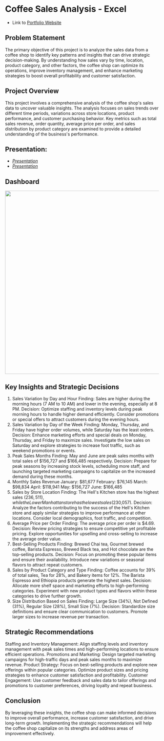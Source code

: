 # Coffee Sales Analysis - Excel
- Link to [Portfolio Website](https://codebasics.io/portfolio/Amogh-Sawant)

## Problem Statement
The primary objective of this project is to analyze the sales data from a coffee shop to identify key patterns and insights that can drive strategic decision-making. By understanding how sales vary by time, location, product category, and other factors, the coffee shop can optimize its operations, improve inventory management, and enhance marketing strategies to boost overall profitability and customer satisfaction.

## Project Overview
This project involves a comprehensive analysis of the coffee shop's sales data to uncover valuable insights. The analysis focuses on sales trends over different time periods, variations across store locations, product performance, and customer purchasing behavior. Key metrics such as total sales revenue, order quantity, average price per order, and sales distribution by product category are examined to provide a detailed understanding of the business's performance.

## Presentation:

- _[Presentation](https://github.com/amoghsawant17/Excel-Coffee_Sales_Analysis/blob/main/coffee_shop_sales_c.pdf)_
- _[Presentation]()_

## Dashboard
<p align="center">
    <img src="" width="600">
</p> 
 


## Key Insights and Strategic Decisions
1. Sales Variation by Day and Hour
Finding: Sales are higher during the morning hours (7 AM to 10 AM) and lower in the evening, especially at 8 PM.
Decision: Optimize staffing and inventory levels during peak morning hours to handle higher demand efficiently. Consider promotions or special offers to attract customers during the evening hours.
2. Sales Variation by Day of the Week
Finding: Monday, Thursday, and Friday have higher order volumes, while Saturday has the least orders.
Decision: Enhance marketing efforts and special deals on Monday, Thursday, and Friday to maximize sales. Investigate the low sales on Saturday and explore strategies to increase foot traffic, such as weekend promotions or events.
3. Peak Sales Months
Finding: May and June are peak sales months with total sales of $156,727 and $166,485 respectively.
Decision: Prepare for peak seasons by increasing stock levels, scheduling more staff, and launching targeted marketing campaigns to capitalize on the increased demand during these months.
4. Monthly Sales Revenue
January: $81,677
February: $76,145
March: $98,834
April: $118,941
May: $156,727
June: $166,485
5. Sales by Store Location
Finding: The Hell's Kitchen store has the highest sales ($236,511), while the Lower Manhattan store has the lowest sales ($230,057).
Decision: Analyze the factors contributing to the success of the Hell's Kitchen store and apply similar strategies to improve performance at other locations. Consider local demographics, foot traffic, and competition.
6. Average Price per Order
Finding: The average price per order is $4.69.
Decision: Review pricing strategies to ensure competitive yet profitable pricing. Explore opportunities for upselling and cross-selling to increase the average order value.
7. Best-Selling Products
Finding: Brewed Chai tea, Gourmet brewed coffee, Barista Espresso, Brewed Black tea, and Hot chocolate are the top-selling products.
Decision: Focus on promoting these popular items and ensure their availability. Introduce new variations or seasonal flavors to attract repeat customers.
8. Sales by Product Category and Type
Finding: Coffee accounts for 39% of total sales, Tea for 28%, and Bakery items for 12%. The Barista Espresso and Ethiopia products generate the highest sales.
Decision: Allocate more shelf space and marketing efforts to high-performing categories. Experiment with new product types and flavors within these categories to drive further growth.
9. Size Distribution Based on Sales
Finding: Large Size (34%), Not Defined (31%), Regular Size (28%), Small Size (7%).
Decision: Standardize size definitions and ensure clear communication to customers. Promote larger sizes to increase revenue per transaction.

## Strategic Recommendations
Staffing and Inventory Management: Align staffing levels and inventory management with peak sales times and high-performing locations to ensure efficient operations.
Promotions and Marketing: Design targeted marketing campaigns for high-traffic days and peak sales months to maximize revenue.
Product Strategy: Focus on best-selling products and explore new offerings within popular categories. Optimize product sizes and pricing strategies to enhance customer satisfaction and profitability.
Customer Engagement: Use customer feedback and sales data to tailor offerings and promotions to customer preferences, driving loyalty and repeat business.

## Conclusion
By leveraging these insights, the coffee shop can make informed decisions to improve overall performance, increase customer satisfaction, and drive long-term growth. Implementing the strategic recommendations will help the coffee shop capitalize on its strengths and address areas of improvement effectively.
